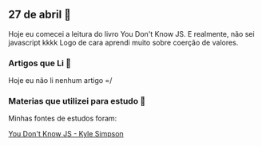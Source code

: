 ## 27 de abril :pushpin:

Hoje eu comecei a leitura do livro You Don't Know JS. E realmente, não sei javascript kkkk
Logo de cara aprendi muito sobre coerção de valores.

### Artigos que Li :newspaper:

Hoje eu não li nenhum artigo =/

### Materias que utilizei para estudo :scroll:

Minhas fontes de estudos foram: 

[You Don't Know JS - Kyle Simpson](https://github.com/cezaraugusto/You-Dont-Know-JS)










